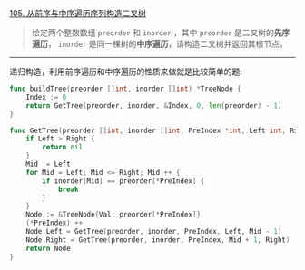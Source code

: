[105. 从前序与中序遍历序列构造二叉树](https://leetcode.cn/problems/construct-binary-tree-from-preorder-and-inorder-traversal/)

> 给定两个整数数组 `preorder` 和 `inorder` ，其中 `preorder` 是二叉树的**先序遍历**， `inorder` 是同一棵树的**中序遍历**，请构造二叉树并返回其根节点。

---

递归构造，利用前序遍历和中序遍历的性质来做就是比较简单的题:

```go
func buildTree(preorder []int, inorder []int) *TreeNode {
    Index := 0
    return GetTree(preorder, inorder, &Index, 0, len(preorder) - 1)
}

func GetTree(preorder []int, inorder []int, PreIndex *int, Left int, Right int) *TreeNode {
    if Left > Right {
        return nil
    }
    Mid := Left
    for Mid = Left; Mid <= Right; Mid ++ {
        if inorder[Mid] == preorder[*PreIndex] {
            break
        }
    }
    Node := &TreeNode{Val: preorder[*PreIndex]}
    (*PreIndex) ++
    Node.Left = GetTree(preorder, inorder, PreIndex, Left, Mid - 1)
    Node.Right = GetTree(preorder, inorder, PreIndex, Mid + 1, Right)
    return Node
}
```

